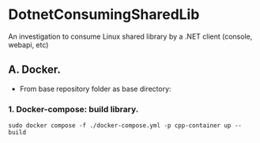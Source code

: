 # DotnetConsumingSharedLib
An investigation to consume Linux shared library by a .NET client (console, webapi, etc)

## A. Docker.

- From base repository folder as base directory: 

### 1. Docker-compose: build library.
```
sudo docker compose -f ./docker-compose.yml -p cpp-container up --build
```